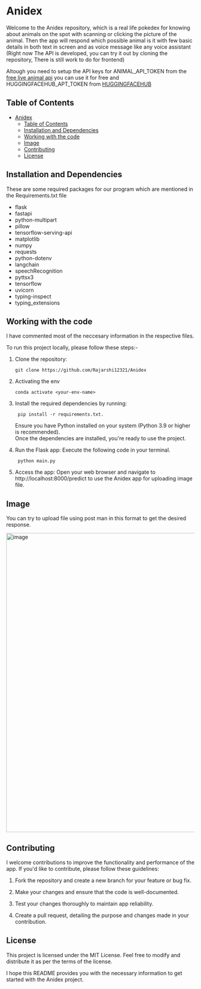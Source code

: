
# Anidex

Welcome to the Anidex repository, which is a real life pokedex for knowing about animals on the spot with scanning or clicking the picture of the animal.
Then the app will respond which possible animal is it with few basic details in both text in screen and as voice message like any voice assistant <br>
(Right now The API is developed, you can try it out by cloning the repository, There is still work to do for frontend)

Altough you need to setup the API keys for ANIMAL_API_TOKEN from the [free live animal api](https://api-ninjas.com/api/animals) you can  use it for free and HUGGINGFACEHUB_APT_TOKEN from [HUGGINGFACEHUB](https://huggingface.co/)

## Table of Contents

- [Anidex](#anidex)
  - [Table of Contents](#table-of-contents)
  - [Installation and Dependencies](#installation-and-dependencies)
  - [Working with the code](#working-with-the-code)
  - [Image](#image)
  - [Contributing](#contributing)
  - [License](#license)


## Installation and Dependencies

These are some required packages for our program which are mentioned in the Requirements.txt file

- flask
- fastapi
- python-multipart
- pillow
- tensorflow-serving-api
- matplotlib
- numpy
- requests
- python-dotenv
- langchain
- speechRecognition
- pyttsx3
- tensorflow
- uvicorn
- typing-inspect
- typing_extensions





## Working with the code


I have commented most of the neccesary information in the respective files.

To run this project locally, please follow these steps:-

1. Clone the repository:

   ```shell
   git clone https://github.com/Rajarshi12321/Anidex
   ```


2. Activating the env
  
    ```shell
    conda activate <your-env-name> 
    ```

3. Install the required dependencies by running:
   ```shell
    pip install -r requirements.txt.
    ``` 
   Ensure you have Python installed on your system (Python 3.9 or higher is recommended).<br />
   Once the dependencies are installed, you're ready to use the project.



4. Run the Flask app: Execute the following code in your terminal.
   ```shell  
    python main.py 
    ```
   

5. Access the app: Open your web browser and navigate to http://localhost:8000/predict to use the Anidex app for uploading image file.


## Image

You can try to upload file using post man in this format to get the desired response.

<img width="797" alt="image" src="https://github.com/Rajarshi12321/Anidex/assets/94736350/b6fff51f-a6e4-4572-b7ad-855f4a453453">



## Contributing
I welcome contributions to improve the functionality and performance of the app. If you'd like to contribute, please follow these guidelines:

1. Fork the repository and create a new branch for your feature or bug fix.

2. Make your changes and ensure that the code is well-documented.

3. Test your changes thoroughly to maintain app reliability.

4. Create a pull request, detailing the purpose and changes made in your contribution.



## License
This project is licensed under the MIT License. Feel free to modify and distribute it as per the terms of the license.

I hope this README provides you with the necessary information to get started with the Anidex project. 

